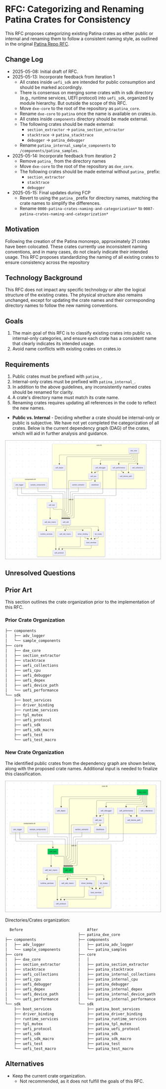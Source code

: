 # RFC: Categorizing and Renaming Patina Crates for Consistency

This RFC proposes categorizing existing Patina crates as either public or
internal and renaming them to follow a consistent naming style, as outlined in
the original [Patina Repo
RFC](https://github.com/OpenDevicePartnership/patina/blob/main/docs/src/rfc/text/0006-patina-repo.md#requirements).

## Change Log

- 2025-05-08: Initial draft of RFC.
- 2025-05-13: Incorporate feedback from iteration 1
  - All crates inside `uefi_sdk` are intended for public consumption and should
    be marked accordingly.
  - There is consensus on merging some crates with in sdk directory (e.g.,
    runtime services, UEFI protocol) into `uefi_sdk`, organized by module
    hierarchy. But outside the scope of this RFC.
  - Move `dxe-core` to the root of the repository as `patina_core`.
  - Rename `dxe-core` to `patina` once the name is available on crates.io.
  - All crates inside `components` directory should be made external.
  - The following crates should be made external:
    - `section_extractor`  -> `patina_section_extractor`
    - `stacktrace`         -> `patina_stacktrace`
    - `debugger`           -> `patina_debugger`
  - Rename `patina_internal_sample_components` to `/components/patina_samples`.
- 2025-05-14: Incorporate feedback from iteration 2
  - Remove `patina_` from the directory names
  - Move `dxe-core` to the root of the repository as `dxe_core`.
  - The following crates should be made external without `patina_` prefix:
    - `section_extractor`
    - `stacktrace`
    - `debugger`
- 2025-05-15: Final updates during FCP
  - Revert to using the `patina_` prefix for directory names, matching the crate names to simplify the differences.
  - Rename `0000-patina-crates-naming-and-categorization*` to `0007-patina-crates-naming-and-categorization*`

## Motivation

Following the creation of the Patina monorepo, approximately 21 crates have been
colocated. These crates currently use inconsistent naming conventions, and in
many cases, do not clearly indicate their intended usage. This RFC proposes
standardizing the naming of all existing crates to ensure consistency across the
repository

## Technology Background

This RFC does not impact any specific technology or alter the logical structure
of the existing crates. The physical structure also remains unchanged, except
for updating the crate names and their corresponding directory names to follow
the new naming conventions.

## Goals

1. The main goal of this RFC is to classify existing crates into public vs.
   internal-only categories, and ensure each crate has a consistent name that
   clearly indicates its intended usage.
2. Avoid name conflicts with existing crates on crates.io

## Requirements

1. Public crates must be prefixed with `patina_`.
2. Internal-only crates must be prefixed with `patina_internal_`.
3. In addition to the above guidelines, any inconsistently named crates should
   be renamed for clarity.
4. A crate's directory name must match its crate name.
5. Renaming crates requires updating all references in the code to reflect the new names.

- **Public vs. Internal** - Deciding whether a crate should be internal-only or
public is subjective. We have not yet completed the categorization of all
crates. Below is the current dependency graph (DAG) of the crates, which will
aid in further analysis and guidance.

![Patina crate dependencies](0007-patina-crates-naming-and-categorization/patina_crate_dependencies.png)

## Unresolved Questions

## Prior Art

This section outlines the crate organization prior to the implementation of this
RFC.

### Prior Crate Organization

```text
├── components
│   ├── adv_logger
│   └── sample_components
├── core
│   ├── dxe_core
│   ├── section_extractor
│   ├── stacktrace
│   ├── uefi_collections
│   ├── uefi_cpu
│   ├── uefi_debugger
│   ├── uefi_depex
│   ├── uefi_device_path
│   └── uefi_performance
└── sdk
    ├── boot_services
    ├── driver_binding
    ├── runtime_services
    ├── tpl_mutex
    ├── uefi_protocol
    ├── uefi_sdk
    ├── uefi_sdk_macro
    ├── uefi_test
    └── uefi_test_macro
```

### New Crate Organization

The identified public crates from the dependency graph are shown below, along
with the proposed crate names. Additional input is needed to finalize this
classification.

![Patina public crates](0007-patina-crates-naming-and-categorization/patina_public_crates.png)

Directories/Crates organization:

```text
  Before                             After
                                 ├── patina_dxe_core
├── components                   ├── components
│   ├── adv_logger               │   ├── patina_adv_logger
│   └── sample_components        │   └── patina_samples
├── core                         ├── core
│   ├── dxe_core                 │   │
│   ├── section_extractor        │   ├── patina_section_extractor
│   ├── stacktrace               │   ├── patina_stacktrace
│   ├── uefi_collections         │   ├── patina_internal_collections
│   ├── uefi_cpu                 │   ├── patina_internal_cpu
│   ├── uefi_debugger            │   ├── patina_debugger
│   ├── uefi_depex               │   ├── patina_internal_depex
│   ├── uefi_device_path         │   ├── patina_internal_device_path
│   └── uefi_performance         │   └── patina_internal_performance
└── sdk                          └── sdk
    ├── boot_services                ├── patina_boot_services
    ├── driver_binding               ├── patina_driver_binding
    ├── runtime_services             ├── patina_runtime_services
    ├── tpl_mutex                    ├── patina_tpl_mutex
    ├── uefi_protocol                ├── patina_uefi_protocol
    ├── uefi_sdk                     ├── patina_sdk
    ├── uefi_sdk_macro               ├── patina_sdk_macro
    ├── uefi_test                    ├── patina_test
    └── uefi_test_macro              └── patina_test_macro
```

## Alternatives

- Keep the current crate organization.
  - Not recommended, as it does not fulfill the goals of this RFC.
